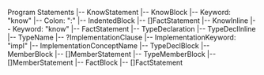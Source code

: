 Program
Statements
|-- KnowStatement
    |-- KnowBlock
        |-- Keyword: "know"
        |-- Colon: ":"
        |-- IndentedBlock
            |-- []FactStatement
    |-- KnowInline
        |-- Keyword: "know"
        |-- FactStatement
|-- TypeDeclaration
    |-- TypeDeclInline
        |-- TypeName
        |-- ?ImplementationClause
            |-- ImplementationKeyword: "impl"
            |-- ImplementationConceptName
    |-- TypeDeclBlock
        |-- MemberBlock
            |-- []MemberStatement
        |-- TypeMemberBlock
            |-- []MemberStatement
        |-- FactBlock
            |-- []FactStatement
